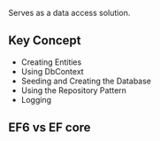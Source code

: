 
Serves as a data access solution.



## Key Concept
- Creating Entities
- Using DbContext
- Seeding and Creating the Database
- Using the Repository Pattern
- Logging



## EF6 vs EF core

